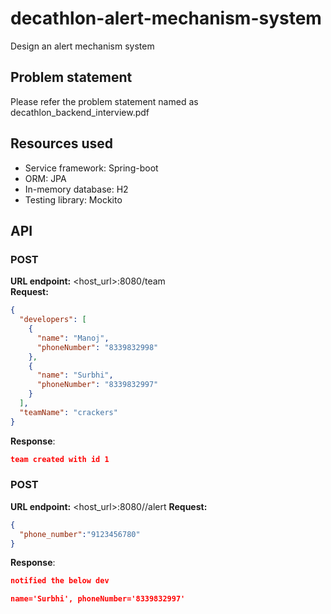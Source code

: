 # decathlon-alert-mechanism-system
Design an alert mechanism system

## Problem statement
Please refer the problem statement named as decathlon_backend_interview.pdf

## Resources used
* Service framework: Spring-boot
* ORM: JPA
* In-memory database: H2
* Testing library: Mockito

## API
### POST
**URL endpoint:** <host_url>:8080/team  
**Request:** 
```json
{
  "developers": [
    {
      "name": "Manoj",
      "phoneNumber": "8339832998"
    },
    {
      "name": "Surbhi",
      "phoneNumber": "8339832997"
    }
  ],
  "teamName": "crackers"
}
```
**Response**:
```json
team created with id 1
```

### POST
**URL endpoint:** <host_url>:8080/<id>/alert
**Request:**
```json
{
  "phone_number":"9123456780"
}
```
**Response**:
```json
notified the below dev

name='Surbhi', phoneNumber='8339832997'
```